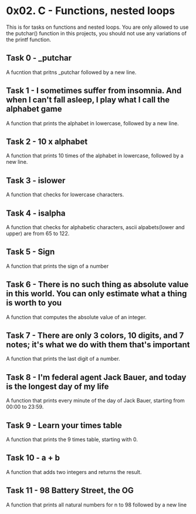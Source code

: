 # 0x02. C - Functions, nested loops
This is for tasks on functions and nested loops.
You are only allowed to use the putchar() function in this projects, you should not use any variations of the printf function.

## Task 0 - _putchar
A fucntion that pritns _putchar followed by a new line.

## Task 1 - I sometimes suffer from insomnia. And when I can't fall asleep, I play what I call the alphabet game
A function that prints the alphabet in lowercase, followed by a new line.

## Task 2 - 10 x alphabet
A function that prints 10 times of the alphabet in lowercase, followed by a new line.

## Task 3 - islower
A function that checks for lowercase characters.

## Task 4 - isalpha
A function that checks for alphabetic characters, ascii alpabets(lower and upper) are from 65 to 122.

## Task 5 - Sign
A function that prints the sign of a number

## Task 6 - There is no such thing as absolute value in this world. You can only estimate what a thing is worth to you
A function that computes the absolute value of an integer.

## Task 7 - There are only 3 colors, 10 digits, and 7 notes; it's what we do with them that's important
A function that prints the last digit of a number.

## Task 8 - I'm federal agent Jack Bauer, and today is the longest day of my life
A function that prints every minute of the day of Jack Bauer, starting from 00:00 to 23:59.

## Task 9 - Learn your times table
A function that prints the 9 times table, starting with 0.

## Task 10 - a + b
A function that adds two integers and returns the result.

## Task 11 - 98 Battery Street, the OG
A function that prints all natural numbers for n to 98 followed by a new line

